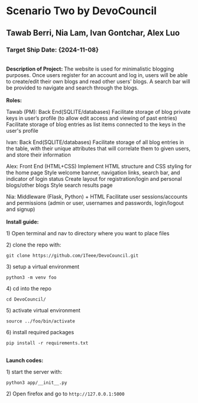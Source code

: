 # Scenario Two by DevoCouncil
## Tawab Berri, Nia Lam, Ivan Gontchar, Alex Luo
### Target Ship Date: {2024-11-08}
<br>
<b>Description of Project: </b> 
The website is used for minimalistic blogging purposes. Once users register for an account and log in, users will be able to create/edit their own blogs and read other users' blogs. A search bar will be provided to navigate and search through the blogs.
</br>
<br>
<b>Roles: </b>

Tawab (PM): Back End(SQLITE/databases)
Facilitate storage of blog private keys in user’s profile (to allow edit access and viewing of past entries) 
Facilitate storage of blog entries as list items connected to the keys in the user's profile

Ivan: Back End(SQLITE/databases)
Facilitate storage of all blog entries in the table, with their unique attributes that will correlate them to given users, and store their information

Alex: Front End (HTML+CSS)
Implement HTML structure and CSS styling for the home page
Style welcome banner, navigation links, search bar, and indicator of login status
Create layout for registration/login and personal blogs/other blogs
Style search results page

Nia: Middleware (Flask, Python) + HTML
Facilitate user sessions/accounts and permissions (admin or user, usernames and passwords, login/logout and signup)
</br>
<br>
<b>Install guide:</b> 
<p>1) Open terminal and nav to directory where you want to place files</p>
<p>2)  clone the repo with:</p>
<p><code>git clone https://github.com/1Teee/DevoCouncil.git</code></p>
<p>3) setup a virtual environment</p>
<p><code>python3 -m venv foo</code></p>
<p>4) cd into the repo </p>
<p><code>cd DevoCouncil/</code></p>
<p>5) activate virtual environment</p>
<p><code>source ../foo/bin/activate</code></p>
<p>6) install required packages</p>
<p><code>pip install -r requirements.txt</code></p>
</br>
<b>Launch codes: </b> 
<p>1) start the server with:</p>
<p><code>python3 app/__init__.py</code></p>
<p>2) Open firefox and go to <code>http://127.0.0.1:5000</code></p>
